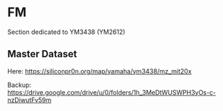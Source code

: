 # FM

Section dedicated to YM3438 (YM2612)

## Master Dataset

Here: https://siliconpr0n.org/map/yamaha/ym3438/mz_mit20x

Backup: https://drive.google.com/drive/u/0/folders/1h_3MeDtWUSWPH3yOs-c-nzDiwutFv59m
